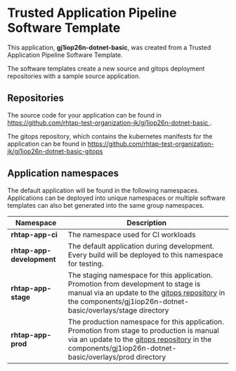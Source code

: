 # Trusted Application Pipeline Software Template

This application, **gj1iop26n-dotnet-basic**, was created from a Trusted Application Pipeline Software Template.

The software templates create a new source and gitops deployment repositories with a sample source application. 

## Repositories

The source code for your application can be found in [https://github.com/rhtap-test-organization-jk/gj1iop26n-dotnet-basic ](https://github.com/rhtap-test-organization-jk/gj1iop26n-dotnet-basic ).
 
The gitops repository, which contains the kubernetes manifests for the application can be found in 
[https://github.com/rhtap-test-organization-jk/gj1iop26n-dotnet-basic-gitops ](https://github.com/rhtap-test-organization-jk/gj1iop26n-dotnet-basic-gitops ) 

## Application namespaces 

The default application will be found in the following namespaces. Applications can be deployed into unique namespaces or multiple software templates can also bet generated into the same group namespaces.  

|  Namespace   |  Description   |  
| -------- | -------- |
| **rhtap-app-ci** | The namespace used for CI workloads |
| **rhtap-app-development** | The default application during development. Every build will be deployed to this namespace for testing. |
| **rhtap-app-stage** | The staging namespace for this application. Promotion from development to stage is manual via an update to the [gitops repository](https://github.com/rhtap-test-organization-jk/gj1iop26n-dotnet-basic-gitops ) in the components/gj1iop26n-dotnet-basic/overlays/stage directory |
| **rhtap-app-prod** | The production namespace for this application. Promotion from stage to production is manual via an update to the [gitops repository](https://github.com/rhtap-test-organization-jk/gj1iop26n-dotnet-basic-gitops ) in the components/gj1iop26n-dotnet-basic/overlays/prod directory |